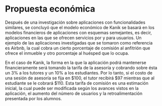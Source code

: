 # Propuesta económica

Después de una investigación sobre aplicaciones con funcionalidades similares, se concluyó que el modelo económico de Kanik se basará en los modelos financieros de aplicaciones con esquemas semejantes, es decir, aplicaciones en las que se ofrecen servicios por y para usuarios. Un ejemplo de las aplicaciones investigadas que se tomaron como referencia es Airbnb, la cual cobra un cierto porcentaje de comisión al anfitrión que ofrece el inmueble y otro porcentaje al huésped que lo ocupa.

En el caso de Kanik, la forma en la que la aplicación podrá mantenerse financieramente será tomando la tarifa de la asesoría y cobrando sobre ésta un 3% a los tutores y un 10% a los estudiantes. Por lo tanto, si el costo de una sesión de asesoría se fija en $100, el tutor recibirá $97 mientras que al estudiante se le cobrará $110. Esta tarifa de comisión es una estimación inicial, la cual puede ser modificada según los avances vistos en la aplicación, el aumento del número de usuarios y la retroalimentación presentada por los alumnos.
